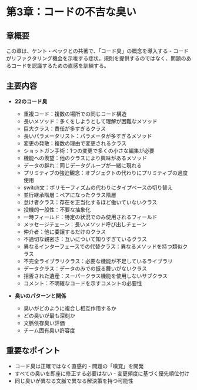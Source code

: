 # 第3章：コードの不吉な臭い

## 章概要
この章は、ケント・ベックとの共著で、「コード臭」の概念を導入する - コードがリファクタリング機会を示唆する症状。規則を提供するのではなく、問題のあるコードを認識するための直感を訓練する。

## 主要内容
- **22のコード臭**
  - 重複コード：複数の場所での同じコード構造
  - 長いメソッド：多くをしようとして理解が困難なメソッド
  - 巨大クラス：責任が多すぎるクラス
  - 長いパラメータリスト：パラメータが多すぎるメソッド
  - 変更の発散：複数の理由で変更されるクラス
  - ショットガン手術：1つの変更で多くの小さな編集が必要
  - 機能への羨望：他のクラスにより興味があるメソッド
  - データの群れ：同じデータグループが一緒に現れる
  - プリミティブの強迫観念：オブジェクトの代わりにプリミティブの過度使用
  - switch文：ポリモーフィズムの代わりにタイプベースの切り替え
  - 並行継承階層：ペアになったクラス階層
  - 怠け者クラス：存在を正当化するほど働いていないクラス
  - 投機的一般性：不要な抽象化
  - 一時フィールド：特定の状況でのみ使用されるフィールド
  - メッセージチェーン：長いメソッド呼び出しチェーン
  - 仲介者：他に委譲するだけのクラス
  - 不適切な親密さ：互いについて知りすぎているクラス
  - 異なるインターフェースでの代替クラス：異なるメソッドを持つ類似クラス
  - 不完全ライブラリクラス：必要な機能が不足しているライブラリ
  - データクラス：データのみでの振る舞いがないクラス
  - 拒否された遺産：スーパークラス機能を使用しないサブクラス
  - コメント：不明確なコードを示すコメントの必要性

- **臭いのパターンと関係**
  - 臭いがどのように複合し相互作用するか
  - どの臭いが最も深刻か
  - 文脈依存臭い評価
  - チーム固有臭い許容度

## 重要なポイント
- コード臭は正確ではなく直感的 - 問題の「嗅覚」を開発
- すべての臭いを即座に修正する必要はない - 変更頻度に基づく優先順位付け
- 同じ臭いが異なる文脈で異なる解決策を持つ可能性
